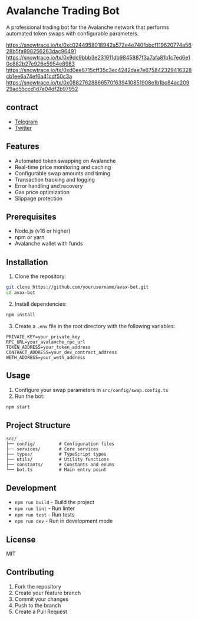 # Avalanche Trading Bot

A professional trading bot for the Avalanche network that performs automated token swaps with configurable parameters.

https://snowtrace.io/tx/0xc0244958018942a572e4e740fbbcf119620774a5628b5fa898256263dac96491
https://snowtrace.io/tx/0x9dc9bbb3e231911db9845887f3a7afa81b1c7ed6e10c882b27e926e5954e8983
https://snowtrace.io/tx/0xd0ee6715cff35c3ec4242dae7e675842329416328cb1ee6a74ef6a41cdf50c3a
https://snowtrace.io/tx/0x08827628866570f639410851908e1b1bc84ac20929ad55ccd1d7e04df2b97952

## contract
- [Telegram](https://t.me/caterpillardev)
- [Twitter](https://x.com/caterpillardev)

## Features

- Automated token swapping on Avalanche
- Real-time price monitoring and caching
- Configurable swap amounts and timing
- Transaction tracking and logging
- Error handling and recovery
- Gas price optimization
- Slippage protection

## Prerequisites

- Node.js (v16 or higher)
- npm or yarn
- Avalanche wallet with funds

## Installation

1. Clone the repository:
```bash
git clone https://github.com/yourusername/avax-bot.git
cd avax-bot
```

2. Install dependencies:
```bash
npm install
```

3. Create a `.env` file in the root directory with the following variables:
```env
PRIVATE_KEY=your_private_key
RPC_URL=your_avalanche_rpc_url
TOKEN_ADDRESS=your_token_address
CONTRACT_ADDRESS=your_dex_contract_address
WETH_ADDRESS=your_weth_address
```

## Usage

1. Configure your swap parameters in `src/config/swap.config.ts`
2. Run the bot:
```bash
npm start
```

## Project Structure

```
src/
├── config/         # Configuration files
├── services/       # Core services
├── types/          # TypeScript types
├── utils/          # Utility functions
├── constants/      # Constants and enums
└── bot.ts          # Main entry point
```

## Development

- `npm run build` - Build the project
- `npm run lint` - Run linter
- `npm run test` - Run tests
- `npm run dev` - Run in development mode

## License

MIT

## Contributing

1. Fork the repository
2. Create your feature branch
3. Commit your changes
4. Push to the branch
5. Create a Pull Request 

